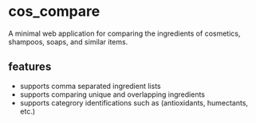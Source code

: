# cos_compare
A minimal web application for comparing the ingredients of cosmetics, shampoos, soaps, and similar items.

## features
- supports comma separated ingredient lists
- supports comparing unique and overlapping ingredients
- supports categrory identifications such as (antioxidants, humectants, etc.)
